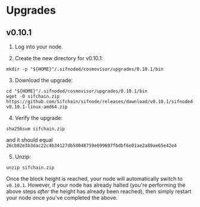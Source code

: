 # Upgrades

## v0.10.1

1. Log into your node.

2. Create the new directory for v0.10.1:

```console
mkdir -p "${HOME}"/.sifnoded/cosmovisor/upgrades/0.10.1/bin
```

3. Download the upgrade:

```console
cd "${HOME}"/.sifnoded/cosmovisor/upgrades/0.10.1/bin
wget -O sifchain.zip https://github.com/Sifchain/sifnode/releases/download/v0.10.1/sifnoded-v0.10.1-linux-amd64.zip
```

4. Verify the upgrade:

```console
sha256sum sifchain.zip
```

and it should equal `26cb82e3b3dac22c4b34127db58048759e699697fbdbf6e01ae2a89ae65e42e4`

5. Unzip:

```console
unzip sifchain.zip
```

Once the block height is reached, your node will automatically switch to `v0.10.1`. However, if your node has already halted (you're performing the above steps _after_ the height has already been reached), then simply restart your node once you've completed the above.
